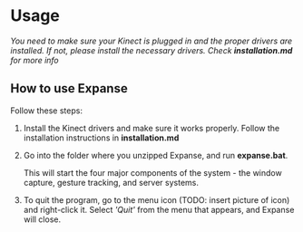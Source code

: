 # Usage

_You need to make sure your Kinect is plugged in and the proper drivers are installed. If not, please install the necessary drivers. Check __installation.md__ for more info_

## How to use Expanse

Follow these steps:

1. Install the Kinect drivers and make sure it works properly. Follow the installation instructions in **installation.md**

2. Go into the folder where you unzipped Expanse, and run **expanse.bat**.

    This will start the four major components of the system - the window capture, gesture tracking, and server systems.
    
3. To quit the program, go to the menu icon (TODO: insert picture of icon) and right-click it. Select _'Quit'_ from the menu that appears, and Expanse will close.
